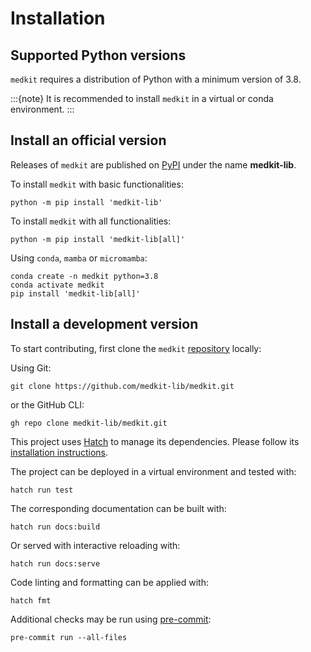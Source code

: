 # Installation

## Supported Python versions

`medkit` requires a distribution of Python with a minimum version of 3.8.

:::{note}
It is recommended to install `medkit` in a virtual or conda environment.
:::

## Install an official version

Releases of `medkit` are published on [PyPI](https://pypi.org/project/medkit-lib/)
under the name **medkit-lib**.

To install `medkit` with basic functionalities:

```console
python -m pip install 'medkit-lib'
```

To install `medkit` with all functionalities:

```console
python -m pip install 'medkit-lib[all]'
```

Using `conda`, `mamba` or `micromamba`:

```console
conda create -n medkit python=3.8
conda activate medkit
pip install 'medkit-lib[all]'
```

## Install a development version

To start contributing, first clone the `medkit` [repository](https://github.com/medkit-lib/medkit.git) locally:

Using Git:

```console
git clone https://github.com/medkit-lib/medkit.git
```

or the GitHub CLI:

```console
gh repo clone medkit-lib/medkit.git
```

This project uses [Hatch](https://hatch.pypa.io/) to manage its dependencies.
Please follow its [installation instructions](https://hatch.pypa.io/latest/install/).

The project can be deployed in a virtual environment and tested with:

```console
hatch run test
```

The corresponding documentation can be built with:

```console
hatch run docs:build
```

Or served with interactive reloading with:

```console
hatch run docs:serve
```

Code linting and formatting can be applied with:

```console
hatch fmt
```

Additional checks may be run using [pre-commit](https://pre-commit.com/):

```console
pre-commit run --all-files
```
